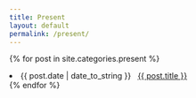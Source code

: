 ```yaml
---
title: Present
layout: default
permalink: /present/
---
```

{% for post in site.categories.present %}
 <li><span>{{ post.date | date_to_string }}</span> &nbsp; <a href="{{ post.url }}">{{ post.title }}</a></li>
{% endfor %}
